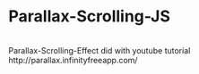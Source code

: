# Parallax-Scrolling-JS
<br>
Parallax-Scrolling-Effect did with youtube tutorial
<br>
http://parallax.infinityfreeapp.com/
